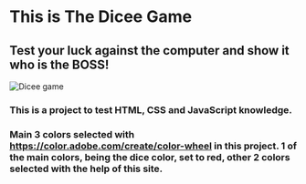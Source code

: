 # This is The Dicee Game

## Test your luck against the computer and show it who is the BOSS!

![Dicee game](https://github.com/Onur-Unal/The-Dicee-Game/assets/123883506/9ecf25c6-7eda-4335-9473-41d5fab6caa6)



### This is a project to test HTML, CSS and JavaScript knowledge.

### Main 3 colors selected with https://color.adobe.com/create/color-wheel in this project. 1 of the main colors, being the dice color, set to red, other 2 colors selected with the help of this site.
